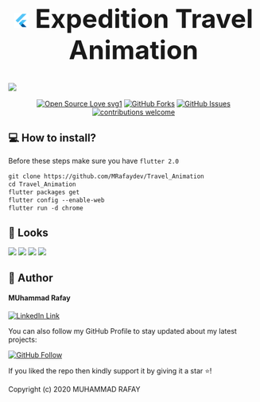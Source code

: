<h1 align="center" style="font-size: 52px;" ><img height=30 src="https://raw.githubusercontent.com/github/explore/80688e429a7d4ef2fca1e82350fe8e3517d3494d/topics/flutter/flutter.png"> Expedition Travel Animation</h1>

<img src="https://user-images.githubusercontent.com/66843891/118715756-71ff3a80-b83d-11eb-8c90-6e0a2ffc6b45.gif">

<div align="center">

[![Open Source Love svg1](https://badges.frapsoft.com/os/v1/open-source.svg?v=103)](#)
[![GitHub Forks](https://img.shields.io/github/forks/saadhaxxan/Car_Game_Python_Pygame.svg?style=social&label=Fork&maxAge=2592000)](https://github.com/m-hamzashakeel/DevFolio/fork)
[![GitHub Issues](https://img.shields.io/github/issues/saadhaxxan/Car_Game_Python_Pygame.svg?style=flat&label=Issues&maxAge=2592000)](https://github.com/m-hamzashakeel/DevFolio/issues)
[![contributions welcome](https://img.shields.io/badge/contributions-welcome-brightgreen.svg?style=flat&label=Contributions&colorA=red&colorB=black	)](#)

</div>

## 💻 How to install?
Before these steps make sure you have `flutter 2.0`

```
git clone https://github.com/MRafaydev/Travel_Animation
cd Travel_Animation
flutter packages get
flutter config --enable-web
flutter run -d chrome
```

## 👀 Looks

<img src="https://user-images.githubusercontent.com/66843891/118714957-7840e700-b83c-11eb-8543-e93216b52063.png"> <img src="https://user-images.githubusercontent.com/66843891/118719944-7bd76c80-b842-11eb-93b6-91b41647dbd0.jpeg"> <img src="https://user-images.githubusercontent.com/66843891/118719983-84c83e00-b842-11eb-9cd3-54c78c2bb590.jpeg"> <img src="https://user-images.githubusercontent.com/66843891/118719987-8560d480-b842-11eb-825c-5e59fb991c50.jpeg">


## 🧑 Author

#### MUhammad Rafay
[![LinkedIn Link](https://img.shields.io/badge/Connect-Rafay-blue.svg?logo=linkedin&longCache=true&style=social&label=Connect
)](https://www.linkedin.com/in/muhammad-RAFAY-92a2501aa/)

You can also follow my GitHub Profile to stay updated about my latest projects:

[![GitHub Follow](https://img.shields.io/badge/Connect-RAFAY-blue.svg?logo=Github&longCache=true&style=social&label=Follow)](https://github.com/MRafaydev)

If you liked the repo then kindly support it by giving it a star ⭐!

Copyright (c) 2020 MUHAMMAD RAFAY
